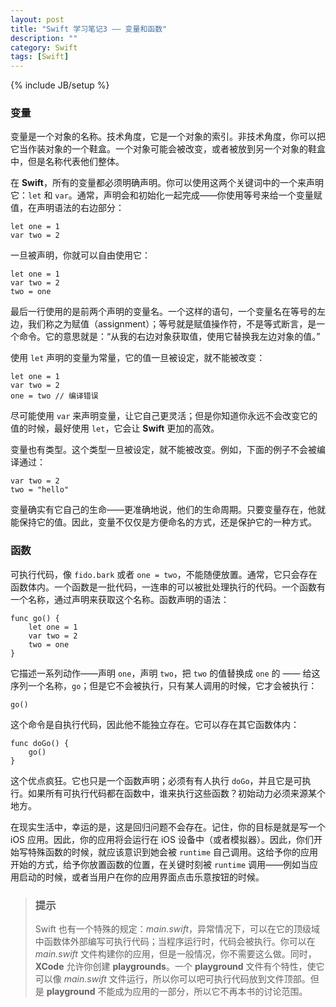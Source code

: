 ```yaml
---
layout: post
title: "Swift 学习笔记3 —— 变量和函数"
description: ""
category: Swift
tags: [Swift]
---
```

{% include JB/setup %}

### 变量

变量是一个对象的名称。技术角度，它是一个对象的索引。非技术角度，你可以把它当作装对象的一个鞋盒。一个对象可能会被改变，或者被放到另一个对象的鞋盒中，但是名称代表他们整体。

在 **Swift**，所有的变量都必须明确声明。你可以使用这两个关键词中的一个来声明它：`let` 和 `var`。通常，声明会和初始化一起完成——你使用等号来给一个变量赋值，在声明语法的右边部分：

	let one = 1
	var two = 2
	
一旦被声明，你就可以自由使用它：

	let one = 1
	var two = 2
	two = one
	
最后一行使用的是前两个声明的变量名。一个这样的语句，一个变量名在等号的左边，我们称之为赋值（assignment）；等号就是赋值操作符，不是等式断言，是一个命令。它的意思就是：“从我的右边对象获取值，使用它替换我左边对象的值。”


使用 `let` 声明的变量为常量，它的值一旦被设定，就不能被改变：

	let one = 1
	var two = 2
	one = two // 编译错误
	
尽可能使用 `var` 来声明变量，让它自己更灵活；但是你知道你永远不会改变它的值的时候，最好使用 `let`，它会让 **Swift** 更加的高效。

变量也有类型。这个类型一旦被设定，就不能被改变。例如，下面的例子不会被编译通过：

	var two = 2
	two = "hello"
	
变量确实有它自己的生命——更准确地说，他们的生命周期。只要变量存在，他就能保持它的值。因此，变量不仅仅是方便命名的方式，还是保护它的一种方式。

### 函数

可执行代码，像 `fido.bark` 或者 `one = two`，不能随便放置。通常，它只会存在函数体内。一个函数是一批代码，一连串的可以被批处理执行的代码。一个函数有一个名称，通过声明来获取这个名称。函数声明的语法：

	func go() {
		let one = 1
		var two = 2
		two = one
	}
	
它描述一系列动作——声明 `one`，声明 `two`，把 `two` 的值替换成 `one` 的 —— 给这序列一个名称，`go`；但是它不会被执行，只有某人调用的时候，它才会被执行：

	go()
	
这个命令是自执行代码，因此他不能独立存在。它可以存在其它函数体内：

	func doGo() {
		go()
	}
	
这个优点疯狂。它也只是一个函数声明；必须有有人执行 `doGo`，并且它是可执行。如果所有可执行代码都在函数中，谁来执行这些函数？初始动力必须来源某个地方。

在现实生活中，幸运的是，这是回归问题不会存在。记住，你的目标是就是写一个 iOS 应用。因此，你的应用将会运行在 iOS 设备中（或者模拟器）。因此，你们开始写特殊函数的时候，就应该意识到她会被 `runtime` 自己调用。这给予你的应用开始的方式，给予你放置函数的位置，在关键时刻被 `runtime` 调用——例如当应用启动的时候，或者当用户在你的应用界面点击乐意按钮的时候。
	
> ### 提示
> Swift 也有一个特殊的规定：*main.swift*，异常情况下，可以在它的顶级域中函数体外部编写可执行代码；当程序运行时，代码会被执行。你可以在 *main.swift* 文件构建你的应用，但是一般情况，你不需要这么做。同时，**XCode** 允许你创建 **playgrounds**。一个 **playground** 文件有个特性，使它可以像 *main.swift* 文件运行，所以你可以吧可执行代码放到文件顶部。但是 **playground** 不能成为应用的一部分，所以它不再本书的讨论范围。


